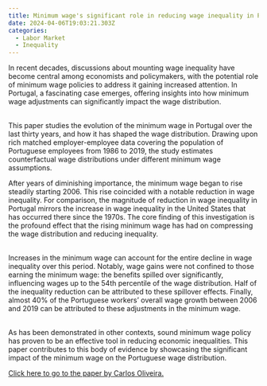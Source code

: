 ```yaml
---
title: Minimum wage's significant role in reducing wage inequality in Portugal
date: 2024-04-06T19:03:21.303Z
categories:
  - Labor Market
  - Inequality
---
```

In recent decades, discussions about mounting wage inequality have become central among economists and policymakers, with the potential role of minimum wage policies to address it gaining increased attention. In Portugal, a fascinating case emerges, offering insights into how minimum wage adjustments can significantly impact the wage distribution.

\
This paper studies the evolution of the minimum wage in Portugal over the last thirty years, and how it has shaped the wage distribution. Drawing upon rich matched employer-employee data covering the population of Portuguese employees from 1986 to 2019, the study estimates counterfactual wage distributions under different minimum wage assumptions.

After years of diminishing importance, the minimum wage began to rise steadily starting 2006. This rise coincided with a notable reduction in wage inequality. For comparison, the magnitude of reduction in wage inequality in Portugal mirrors the increase in wage inequality in the United States that has occurred there since the 1970s. The core finding of this investigation is the profound effect that the rising minimum wage has had on compressing the wage distribution and reducing inequality.

\
Increases in the minimum wage can account for the entire decline in wage inequality over this period. Notably, wage gains were not confined to those earning the minimum wage: the benefits spilled over significantly, influencing wages up to the 54th percentile of the wage distribution. Half of the inequality reduction can be attributed to these spillover effects. Finally, almost 40% of the Portuguese workers’ overall wage growth between 2006 and 2019 can be attributed to these adjustments in the minimum wage.

\
As has been demonstrated in other contexts, sound minimum wage policy has proven to be an effective tool in reducing economic inequalities. This paper contributes to this body of evidence by showcasing the significant impact of the minimum wage on the Portuguese wage distribution.

[Click here to go to the paper by Carlos Oliveira.](https://doi.org/10.1016/j.labeco.2023.102459)